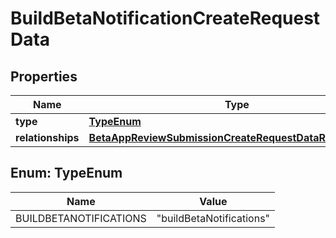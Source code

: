 

# BuildBetaNotificationCreateRequestData


## Properties

| Name | Type | Description | Notes |
|------------ | ------------- | ------------- | -------------|
|**type** | [**TypeEnum**](#TypeEnum) |  |  |
|**relationships** | [**BetaAppReviewSubmissionCreateRequestDataRelationships**](BetaAppReviewSubmissionCreateRequestDataRelationships.md) |  |  |



## Enum: TypeEnum

| Name | Value |
|---- | -----|
| BUILDBETANOTIFICATIONS | &quot;buildBetaNotifications&quot; |



